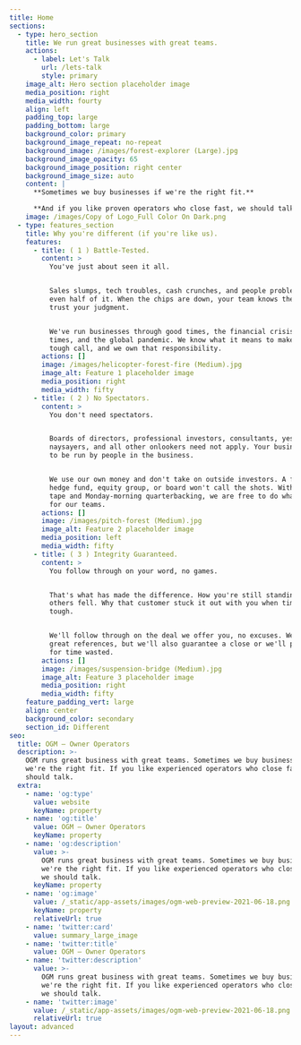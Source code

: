 ```yaml
---
title: Home
sections:
  - type: hero_section
    title: We run great businesses with great teams.
    actions:
      - label: Let's Talk
        url: /lets-talk
        style: primary
    image_alt: Hero section placeholder image
    media_position: right
    media_width: fourty
    align: left
    padding_top: large
    padding_bottom: large
    background_color: primary
    background_image_repeat: no-repeat
    background_image: /images/forest-explorer (Large).jpg
    background_image_opacity: 65
    background_image_position: right center
    background_image_size: auto
    content: |
      **Sometimes we buy businesses if we're the right fit.**

      **And if you like proven operators who close fast, we should talk.**
    image: /images/Copy of Logo_Full Color On Dark.png
  - type: features_section
    title: Why you're different (if you're like us).
    features:
      - title: ( 1 ) Battle-Tested.
        content: >
          You've just about seen it all.


          Sales slumps, tech troubles, cash crunches, and people problems aren't
          even half of it. When the chips are down, your team knows they can
          trust your judgment.


          We've run businesses through good times, the financial crisis, better
          times, and the global pandemic. We know what it means to make the
          tough call, and we own that responsibility.
        actions: []
        image: /images/helicopter-forest-fire (Medium).jpg
        image_alt: Feature 1 placeholder image
        media_position: right
        media_width: fifty
      - title: ( 2 ) No Spectators.
        content: >
          You don't need spectators.


          Boards of directors, professional investors, consultants, yes-men,
          naysayers, and all other onlookers need not apply. Your business needs
          to be run by people in the business.


          We use our own money and don't take on outside investors. A faceless
          hedge fund, equity group, or board won't call the shots. Without red
          tape and Monday-morning quarterbacking, we are free to do what's right
          for our teams.
        actions: []
        image: /images/pitch-forest (Medium).jpg
        image_alt: Feature 2 placeholder image
        media_position: left
        media_width: fifty
      - title: ( 3 ) Integrity Guaranteed.
        content: >
          You follow through on your word, no games.


          That's what has made the difference. How you're still standing when
          others fell. Why that customer stuck it out with you when times were
          tough.


          We'll follow through on the deal we offer you, no excuses. We've got
          great references, but we'll also guarantee a close or we'll pay you
          for time wasted.
        actions: []
        image: /images/suspension-bridge (Medium).jpg
        image_alt: Feature 3 placeholder image
        media_position: right
        media_width: fifty
    feature_padding_vert: large
    align: center
    background_color: secondary
    section_id: Different
seo:
  title: OGM – Owner Operators
  description: >-
    OGM runs great business with great teams. Sometimes we buy businesses if
    we're the right fit. If you like experienced operators who close fast, we
    should talk.
  extra:
    - name: 'og:type'
      value: website
      keyName: property
    - name: 'og:title'
      value: OGM – Owner Operators
      keyName: property
    - name: 'og:description'
      value: >-
        OGM runs great business with great teams. Sometimes we buy businesses if
        we're the right fit. If you like experienced operators who close fast,
        we should talk.
      keyName: property
    - name: 'og:image'
      value: /_static/app-assets/images/ogm-web-preview-2021-06-18.png
      keyName: property
      relativeUrl: true
    - name: 'twitter:card'
      value: summary_large_image
    - name: 'twitter:title'
      value: OGM – Owner Operators
    - name: 'twitter:description'
      value: >-
        OGM runs great business with great teams. Sometimes we buy businesses if
        we're the right fit. If you like experienced operators who close fast,
        we should talk.
    - name: 'twitter:image'
      value: /_static/app-assets/images/ogm-web-preview-2021-06-18.png
      relativeUrl: true
layout: advanced
---
```


